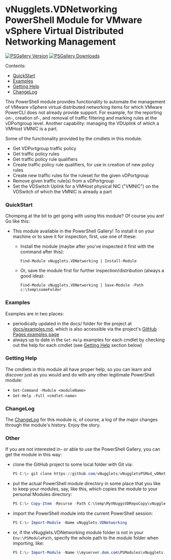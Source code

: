 # vNugglets.VDNetworking PowerShell Module for VMware vSphere Virtual Distributed Networking Management
[![PSGallery Version](https://img.shields.io/powershellgallery/v/vNugglets.VDNetworking.svg?style=flat&logo=powershell&label=PSGallery%20Version)](https://www.powershellgallery.com/packages/vNugglets.VDNetworking) [![PSGallery Downloads](https://img.shields.io/powershellgallery/dt/vNugglets.VDNetworking.svg?style=flat&logo=powershell&label=PSGallery%20Downloads)](https://www.powershellgallery.com/packages/vNugglets.VDNetworking)

Contents:

- [QuickStart](#quickStart)
- [Examples](#examplesSection)
- [Getting Help](#gettingHelpSection)
- [ChangeLog](#changelog)

This PowerShell module provides functionality to automate the management of VMware vSphere virtual distributed networking items for which VMware PowerCLI does not already provide support.  For example, for the reporting on-, creation of-, and removal of traffic filtering and marking rules at the vDPortgroup level.  Another capability:  managing the VDUplink of which a VMHost VMNIC is a part.

Some of the functionality provided by the cmdlets in this module:
- Get VDPortgroup traffic policy
- Get traffic policy rules
- Get traffic policy rule qualifiers
- Create traffic policy rule qualifiers, for use in creation of new policy rules
- Create new traffic rules for the ruleset for the given vDPortgroup
- Remove given traffic rule(s) from a vDPortgroup
- Set the VDSwitch Uplink for a VMHost physical NIC ("VMNIC") on the VDSwitch of which the VMNIC is already a part

<a id="quickStart"></a>
### QuickStart
Chomping at the bit to get going with using this module? Of course you are! Go like this:
- This module available in the PowerShell Gallery! To install it on your machine or to save it for inspection, first, use one of these:
  - Install the module (maybe after you've inspected it first with the command after this):

      `Find-Module vNugglets.VDNetworking | Install-Module`
  - Or, save the module first for further inspection/distribution (always a good idea):

      `Find-Module vNugglets.VDNetworking | Save-Module -Path c:\temp\someFolder`

<a id="examplesSection"></a>
### Examples
Examples are in two places:
  - periodically updated in the docs/ folder for the project at [docs/examples.md](docs/examples.md), which is also accessible via the project's [GitHub Pages examples page](https://vnugglets.github.io/vNuggletsPSMod_vDNetworking/examples.html)
  - always up to date in the `Get-Help` examples for each cmdlet by checking out the help for each cmdlet (see [Getting Help](#gettingHelpSection) section below)

<a id="gettingHelpSection"></a>
### Getting Help
The cmdlets in this module all have proper help, so you can learn and discover just as you would and do with any other legitimate PowerShell module:
- `Get-Command -Module <moduleName>`
- `Get-Help -Full <cmdlet-name>`

<a id="changelog"></a>
### ChangeLog
The [ChangeLog](ChangeLog.md) for this module is, of course, a log of the major changes through the module's history.  Enjoy the story.

### Other
If you are not interested in- or able to use the PowerShell Gallery, you can get the module in this way:
- clone the GitHub project to some local folder with Git via:
  ```PowerShell
  PS C:\> git clone https://github.com/vNugglets/vNuggletsPSMod_vDNetworking.git C:\temp\MyVNuggsVDRepoCopy
  ```
- put the actual PowerShell module directory in some place that you like to keep your modules, say, like this, which copies the module to your personal Modules directory:
  ```PowerShell
  PS C:\> Copy-Item -Recurse -Path C:\temp\MyVNuggsVDRepoCopy\vNugglets.VDNetworking\ -Destination ~\Documents\WindowsPowerShell\Modules\vNugglets.VDNetworking
  ```
- import the PowerShell module into the current PowerShell session:
  ```PowerShell
  PS C:\> Import-Module -Name vNugglets.VDNetworking
  ```
- or, if the vNugglets.VDNetworking module folder is not in your `Env:\PSModulePath`, specify the whole path to the module folder when importing, like:
  ```PowerShell
  PS C:\> Import-Module -Name \\myserver.dom.com\PSModules\vNugglets.VDNetworking
  ```
